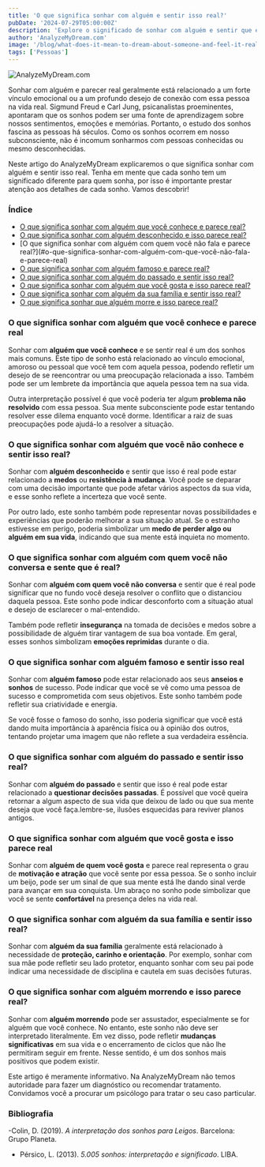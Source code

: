 ```yaml
---
title: 'O que significa sonhar com alguém e sentir isso real?'
pubDate: '2024-07-29T05:00:00Z'
description: 'Explore o significado de sonhar com alguém e sentir que é real, incluindo amigos, familiares, conhecidos, estranhos e pessoas famosas.'
author: 'AnalyzeMyDream.com'
image: '/blog/what-does-it-mean-to-dream-about-someone-and-feel-it-real.jpeg'
tags: ['Pessoas']
---
```


![AnalyzeMyDream.com](/blog/what-does-it-mean-to-dream-about-someone-and-feel-it-real.jpeg)

Sonhar com alguém e parecer real geralmente está relacionado a um forte vínculo emocional ou a um profundo desejo de conexão com essa pessoa na vida real. Sigmund Freud e Carl Jung, psicanalistas proeminentes, apontaram que os sonhos podem ser uma fonte de aprendizagem sobre nossos sentimentos, emoções e memórias. Portanto, o estudo dos sonhos fascina as pessoas há séculos. Como os sonhos ocorrem em nosso subconsciente, não é incomum sonharmos com pessoas conhecidas ou mesmo desconhecidas.

Neste artigo do AnalyzeMyDream explicaremos o que significa sonhar com alguém e sentir isso real. Tenha em mente que cada sonho tem um significado diferente para quem sonha, por isso é importante prestar atenção aos detalhes de cada sonho. Vamos descobrir!

### Índice

- [O que significa sonhar com alguém que você conhece e parece real?](#o-que-significa-sonhar-com-alguém-que-você-conhece-e-parece-real)
- [O que significa sonhar com alguém desconhecido e isso parece real?](#o-que-significa-sonhar-com-alguém-desconhecido-e-parece-real)
- [O que significa sonhar com alguém com quem você não fala e parece real?](#o-que-significa-sonhar-com-alguém-com-que-você-não-fala- e-parece-real)
- [O que significa sonhar com alguém famoso e parece real?](#o-que-significa-sonhar-com-alguém-famoso-e-parece-real)
- [O que significa sonhar com alguém do passado e sentir isso real?](#o-que-significa-sonhar-com-alguém-do-passado-e-sentir-isso-real )
- [O que significa sonhar com alguém que você gosta e isso parece real?](#o-que-significa-sonhar-com-alguém-que-você-gosta-e-parece-real)
- [O que significa sonhar com alguém da sua família e sentir isso real?](#o-que-significa-sonhar-com-alguém-da-sua-família-e-sentir-isso-real )
- [O que significa sonhar que alguém morre e isso parece real?](#o-que-significa-sonhar-com-alguém-morre-e-parece-real)

### O que significa sonhar com alguém que você conhece e parece real

Sonhar com **alguém que você conhece** e se sentir real é um dos sonhos mais comuns. Este tipo de sonho está relacionado ao vínculo emocional, amoroso ou pessoal que você tem com aquela pessoa, podendo refletir um desejo de se reencontrar ou uma preocupação relacionada a isso. Também pode ser um lembrete da importância que aquela pessoa tem na sua vida.

Outra interpretação possível é que você poderia ter algum **problema não resolvido** com essa pessoa. Sua mente subconsciente pode estar tentando resolver esse dilema enquanto você dorme. Identificar a raiz de suas preocupações pode ajudá-lo a resolver a situação.

### O que significa sonhar com alguém que você não conhece e sentir isso real?

Sonhar com **alguém desconhecido** e sentir que isso é real pode estar relacionado a **medos** ou **resistência à mudança**. Você pode se deparar com uma decisão importante que pode afetar vários aspectos da sua vida, e esse sonho reflete a incerteza que você sente.

Por outro lado, este sonho também pode representar novas possibilidades e experiências que poderão melhorar a sua situação atual. Se o estranho estivesse em perigo, poderia simbolizar um **medo de perder algo ou alguém em sua vida**, indicando que sua mente está inquieta no momento.

### O que significa sonhar com alguém com quem você não conversa e sente que é real?

Sonhar com **alguém com quem você não conversa** e sentir que é real pode significar que no fundo você deseja resolver o conflito que o distanciou daquela pessoa. Este sonho pode indicar desconforto com a situação atual e desejo de esclarecer o mal-entendido.

Também pode refletir **insegurança** na tomada de decisões e medos sobre a possibilidade de alguém tirar vantagem de sua boa vontade. Em geral, esses sonhos simbolizam **emoções reprimidas** durante o dia.

### O que significa sonhar com alguém famoso e sentir isso real

Sonhar com **alguém famoso** pode estar relacionado aos seus **anseios e sonhos** de sucesso. Pode indicar que você se vê como uma pessoa de sucesso e comprometida com seus objetivos. Este sonho também pode refletir sua criatividade e energia.

Se você fosse o famoso do sonho, isso poderia significar que você está dando muita importância à aparência física ou à opinião dos outros, tentando projetar uma imagem que não reflete a sua verdadeira essência.

### O que significa sonhar com alguém do passado e sentir isso real?

Sonhar com **alguém do passado** e sentir que isso é real pode estar relacionado a **questionar decisões passadas**. É possível que você queira retornar a algum aspecto de sua vida que deixou de lado ou que sua mente deseja que você faça.lembre-se, ilusões esquecidas para reviver planos antigos.

### O que significa sonhar com alguém que você gosta e isso parece real

Sonhar com **alguém de quem você gosta** e parece real representa o grau de **motivação e atração** que você sente por essa pessoa. Se o sonho incluir um beijo, pode ser um sinal de que sua mente está lhe dando sinal verde para avançar em sua conquista. Um abraço no sonho pode simbolizar que você se sente **confortável** na presença deles na vida real.

### O que significa sonhar com alguém da sua família e sentir isso real?

Sonhar com **alguém da sua família** geralmente está relacionado à necessidade de **proteção, carinho e orientação**. Por exemplo, sonhar com sua mãe pode refletir seu lado protetor, enquanto sonhar com seu pai pode indicar uma necessidade de disciplina e cautela em suas decisões futuras.

### O que significa sonhar com alguém morrendo e isso parece real?

Sonhar com **alguém morrendo** pode ser assustador, especialmente se for alguém que você conhece. No entanto, este sonho não deve ser interpretado literalmente. Em vez disso, pode refletir **mudanças significativas** em sua vida e o encerramento de ciclos que não lhe permitiram seguir em frente. Nesse sentido, é um dos sonhos mais positivos que podem existir.

Este artigo é meramente informativo. Na AnalyzeMyDream não temos autoridade para fazer um diagnóstico ou recomendar tratamento. Convidamos você a procurar um psicólogo para tratar o seu caso particular.

### Bibliografia

-Colin, D. (2019). *A interpretação dos sonhos para Leigos*. Barcelona: Grupo Planeta.
- Pérsico, L. (2013). *5.005 sonhos: interpretação e significado*. LIBA.